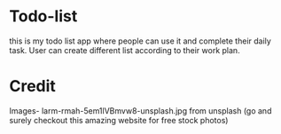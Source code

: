 # Todo-list
this is my todo list app where people can use it and complete their daily task. User can create different list according to their work plan.

# Credit
  Images- larm-rmah-5em1lVBmvw8-unsplash.jpg from unsplash (go and surely checkout this amazing website for free stock photos)
  
